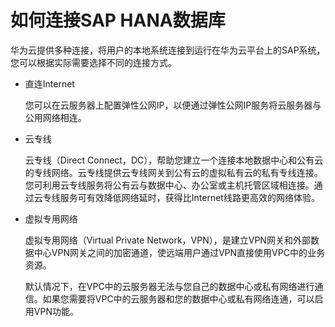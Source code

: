 # 如何连接SAP HANA数据库<a name="ZH-CN_TOPIC_0170316569"></a>

华为云提供多种连接，将用户的本地系统连接到运行在华为云平台上的SAP系统，您可以根据实际需要选择不同的连接方式。

-   直连Internet

    您可以在云服务器上配置弹性公网IP，以便通过弹性公网IP服务将云服务器与公用网络相连。


-   云专线

    云专线（Direct Connect，DC），帮助您建立一个连接本地数据中心和公有云的专线网络。云专线提供云专线网关到公有云的虚拟私有云的私有专线连接。您可利用云专线服务将公有云与数据中心、办公室或主机托管区域相连接。通过云专线服务可有效降低网络延时，获得比Internet线路更高效的网络体验。

-   虚拟专用网络

    虚拟专用网络（Virtual Private Network，VPN），是建立VPN网关和外部数据中心VPN网关之间的加密通道，使远端用户通过VPN直接使用VPC中的业务资源。

    默认情况下，在VPC中的云服务器无法与您自己的数据中心或私有网络进行通信。如果您需要将VPC中的云服务器和您的数据中心或私有网络连通，可以启用VPN功能。



